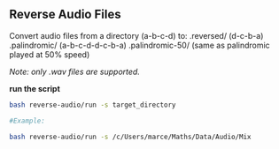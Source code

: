 ## Reverse Audio Files

Convert audio files from a directory (a-b-c-d) to:
.reversed/ (d-c-b-a)
.palindromic/ (a-b-c-d-d-c-b-a)
.palindromic-50/ (same as palindromic played at 50% speed) 

*Note: only .wav files are supported.*
 
**run the script**
```bash
bash reverse-audio/run -s target_directory

#Example:
 
bash reverse-audio/run -s /c/Users/marce/Maths/Data/Audio/Mix
```
